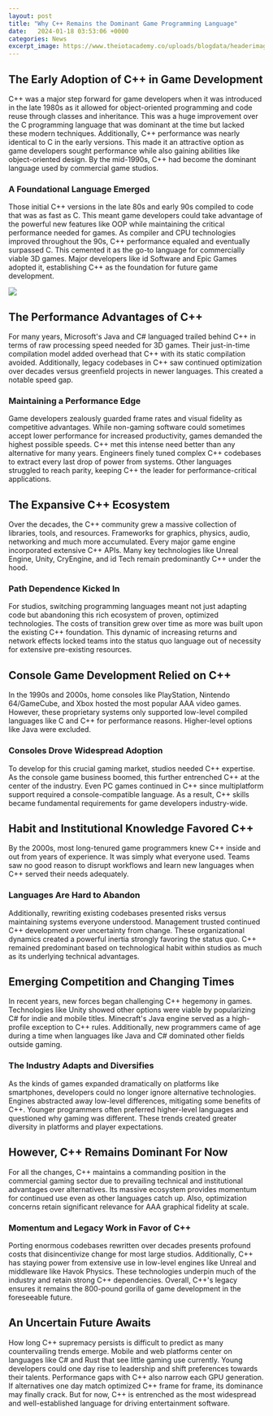 ```yaml
---
layout: post
title: "Why C++ Remains the Dominant Game Programming Language"
date:   2024-01-18 03:53:06 +0000
categories: News
excerpt_image: https://www.theiotacademy.co/uploads/blogdata/headerimage/headerimage-549.jpg
---
```

## The Early Adoption of C++ in Game Development
C++ was a major step forward for game developers when it was introduced in the late 1980s as it allowed for object-oriented programming and code reuse through classes and inheritance. This was a huge improvement over the C programming language that was dominant at the time but lacked these modern techniques. Additionally, C++ performance was nearly identical to C in the early versions. This made it an attractive option as game developers sought performance while also gaining abilities like object-oriented design. By the mid-1990s, C++ had become the dominant language used by commercial game studios.

### A Foundational Language Emerged
Those initial C++ versions in the late 80s and early 90s compiled to code that was as fast as C. This meant game developers could take advantage of the powerful new features like OOP while maintaining the critical performance needed for games. As compiler and CPU technologies improved throughout the 90s, C++ performance equaled and eventually surpassed C. This cemented it as the go-to language for commercially viable 3D games. Major developers like id Software and Epic Games adopted it, establishing C++ as the foundation for future game development.


![](https://www.theiotacademy.co/uploads/blogdata/headerimage/headerimage-549.jpg)
## The Performance Advantages of C++
For many years, Microsoft's Java and C# languaged trailed behind C++ in terms of raw processing speed needed for 3D games. Their just-in-time compilation model added overhead that C++ with its static compilation avoided. Additionally, legacy codebases in C++ saw continued optimization over decades versus greenfield projects in newer languages. This created a notable speed gap.

### Maintaining a Performance Edge 
Game developers zealously guarded frame rates and visual fidelity as competitive advantages. While non-gaming software could sometimes accept lower performance for increased productivity, games demanded the highest possible speeds. C++ met this intense need better than any alternative for many years. Engineers finely tuned complex C++ codebases to extract every last drop of power from systems. Other languages struggled to reach parity, keeping C++ the leader for performance-critical applications.

## The Expansive C++ Ecosystem
Over the decades, the C++ community grew a massive collection of libraries, tools, and resources. Frameworks for graphics, physics, audio, networking and much more accumulated. Every major game engine incorporated extensive C++ APIs. Many key technologies like Unreal Engine, Unity, CryEngine, and id Tech remain predominantly C++ under the hood.

### Path Dependence Kicked In
For studios, switching programming languages meant not just adapting code but abandoning this rich ecosystem of proven, optimized technologies. The costs of transition grew over time as more was built upon the existing C++ foundation. This dynamic of increasing returns and network effects locked teams into the status quo language out of necessity for extensive pre-existing resources.

## Console Game Development Relied on C++
In the 1990s and 2000s, home consoles like PlayStation, Nintendo 64/GameCube, and Xbox hosted the most popular AAA video games. However, these proprietary systems only supported low-level compiled languages like C and C++ for performance reasons. Higher-level options like Java were excluded. 

### Consoles Drove Widespread Adoption 
To develop for this crucial gaming market, studios needed C++ expertise. As the console game business boomed, this further entrenched C++ at the center of the industry. Even PC games continued in C++ since multiplatform support required a console-compatible language. As a result, C++ skills became fundamental requirements for game developers industry-wide.

## Habit and Institutional Knowledge Favored C++
By the 2000s, most long-tenured game programmers knew C++ inside and out from years of experience. It was simply what everyone used. Teams saw no good reason to disrupt workflows and learn new languages when C++ served their needs adequately. 

### Languages Are Hard to Abandon
Additionally, rewriting existing codebases presented risks versus maintaining systems everyone understood. Management trusted continued C++ development over uncertainty from change. These organizational dynamics created a powerful inertia strongly favoring the status quo. C++ remained predominant based on technological habit within studios as much as its underlying technical advantages.

## Emerging Competition and Changing Times
In recent years, new forces began challenging C++ hegemony in games. Technologies like Unity showed other options were viable by popularizing C# for indie and mobile titles. Minecraft's Java engine served as a high-profile exception to C++ rules. Additionally, new programmers came of age during a time when languages like Java and C# dominated other fields outside gaming.

### The Industry Adapts and Diversifies
As the kinds of games expanded dramatically on platforms like smartphones, developers could no longer ignore alternative technologies. Engines abstracted away low-level differences, mitigating some benefits of C++. Younger programmers often preferred higher-level languages and questioned why gaming was different. These trends created greater diversity in platforms and player expectations.

## However, C++ Remains Dominant For Now
For all the changes, C++ maintains a commanding position in the commercial gaming sector due to prevailing technical and institutional advantages over alternatives. Its massive ecosystem provides momentum for continued use even as other languages catch up. Also, optimization concerns retain significant relevance for AAA graphical fidelity at scale.

### Momentum and Legacy Work in Favor of C++  
Porting enormous codebases rewritten over decades presents profound costs that disincentivize change for most large studios. Additionally, C++ has staying power from extensive use in low-level engines like Unreal and middleware like Havok Physics. These technologies underpin much of the industry and retain strong C++ dependencies. Overall, C++'s legacy ensures it remains the 800-pound gorilla of game development in the foreseeable future.

## An Uncertain Future Awaits  
How long C++ supremacy persists is difficult to predict as many countervailing trends emerge. Mobile and web platforms center on languages like C# and Rust that see little gaming use currently. Young developers could one day rise to leadership and shift preferences towards their talents. Performance gaps with C++ also narrow each GPU generation. If alternatives one day match optimized C++ frame for frame, its dominance may finally crack. But for now, C++ is entrenched as the most widespread and well-established language for driving entertainment software.